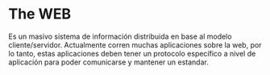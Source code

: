 # The WEB
Es un masivo sistema de información distribuida en base al modelo cliente/servidor.
Actualmente corren muchas aplicaciones sobre la web, por lo tanto, estas aplicaciones
deben tener un protocolo específico a nivel de aplicación para poder comunicarse y
mantener un estandar.
